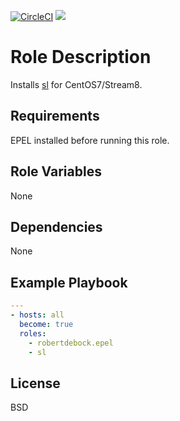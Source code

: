 [![CircleCI](https://circleci.com/gh/ansible-roles-mamono210/sl/tree/main.svg?style=svg)](https://circleci.com/gh/ansible-roles-mamono210/sl/tree/main)
[![](https://github.com/ansible-roles-matsumura/sl/workflows/build/badge.svg)](https://github.com/ansible-roles-matsumura/sl/actions?query=workflow%3Abuild)

Role Description
=========

Installs [sl](https://ja.wikipedia.org/wiki/Sl_(UNIX)) for CentOS7/Stream8.

Requirements
------------

EPEL installed before running this role.

Role Variables
--------------

None

Dependencies
------------

None

Example Playbook
----------------

```YAML
---
- hosts: all
  become: true
  roles:
    - robertdebock.epel
    - sl
```

License
-------

BSD
